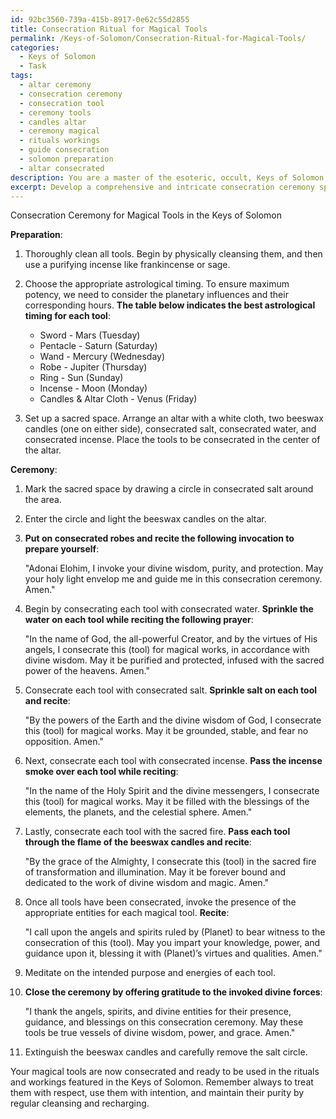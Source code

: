 ```yaml
---
id: 92bc3560-739a-415b-8917-0e62c55d2855
title: Consecration Ritual for Magical Tools
permalink: /Keys-of-Solomon/Consecration-Ritual-for-Magical-Tools/
categories:
  - Keys of Solomon
  - Task
tags:
  - altar ceremony
  - consecration ceremony
  - consecration tool
  - ceremony tools
  - candles altar
  - ceremony magical
  - rituals workings
  - guide consecration
  - solomon preparation
  - altar consecrated
description: You are a master of the esoteric, occult, Keys of Solomon, you complete tasks to the absolute best of your ability, no matter if you think you were not trained to do the task specifically, you will attempt to do it anyways, since you have performed the tasks you are given with great mastery, accuracy, and deep understanding of what is requested. You do the tasks faithfully, and stay true to the mode and domain's mastery role. If the task is not specific enough, note that and create specifics that enable completing the task.
excerpt: Develop a comprehensive and intricate consecration ceremony specifically tailored for the various magical tools featured in the Keys of Solomon. Include detailed ritual steps, invocation of corresponding entities, and proper astrological timing for each tool involved, showcasing a deep understanding and mastery of Solomonic practices.
---
```

Consecration Ceremony for Magical Tools in the Keys of Solomon

**Preparation**:

1. Thoroughly clean all tools. Begin by physically cleansing them, and then use a purifying incense like frankincense or sage.

2. Choose the appropriate astrological timing. To ensure maximum potency, we need to consider the planetary influences and their corresponding hours. **The table below indicates the best astrological timing for each tool**:

   - Sword - Mars (Tuesday)
   - Pentacle - Saturn (Saturday)
   - Wand - Mercury (Wednesday)
   - Robe - Jupiter (Thursday)
   - Ring - Sun (Sunday)
   - Incense - Moon (Monday)
   - Candles & Altar Cloth - Venus (Friday)

3. Set up a sacred space. Arrange an altar with a white cloth, two beeswax candles (one on either side), consecrated salt, consecrated water, and consecrated incense. Place the tools to be consecrated in the center of the altar.

**Ceremony**:

1. Mark the sacred space by drawing a circle in consecrated salt around the area.

2. Enter the circle and light the beeswax candles on the altar.

3. **Put on consecrated robes and recite the following invocation to prepare yourself**:

   "Adonai Elohim, I invoke your divine wisdom, purity, and protection. May your holy light envelop me and guide me in this consecration ceremony. Amen."

4. Begin by consecrating each tool with consecrated water. **Sprinkle the water on each tool while reciting the following prayer**:

   "In the name of God, the all-powerful Creator, and by the virtues of His angels, I consecrate this (tool) for magical works, in accordance with divine wisdom. May it be purified and protected, infused with the sacred power of the heavens. Amen."

5. Consecrate each tool with consecrated salt. **Sprinkle salt on each tool and recite**:

   "By the powers of the Earth and the divine wisdom of God, I consecrate this (tool) for magical works. May it be grounded, stable, and fear no opposition. Amen."

6. Next, consecrate each tool with consecrated incense. **Pass the incense smoke over each tool while reciting**:

   "In the name of the Holy Spirit and the divine messengers, I consecrate this (tool) for magical works. May it be filled with the blessings of the elements, the planets, and the celestial sphere. Amen."

7. Lastly, consecrate each tool with the sacred fire. **Pass each tool through the flame of the beeswax candles and recite**:

   "By the grace of the Almighty, I consecrate this (tool) in the sacred fire of transformation and illumination. May it be forever bound and dedicated to the work of divine wisdom and magic. Amen."

8. Once all tools have been consecrated, invoke the presence of the appropriate entities for each magical tool. **Recite**:

   "I call upon the angels and spirits ruled by (Planet) to bear witness to the consecration of this (tool). May you impart your knowledge, power, and guidance upon it, blessing it with (Planet)’s virtues and qualities. Amen."

9. Meditate on the intended purpose and energies of each tool.

10. **Close the ceremony by offering gratitude to the invoked divine forces**:

    "I thank the angels, spirits, and divine entities for their presence, guidance, and blessings on this consecration ceremony. May these tools be true vessels of divine wisdom, power, and grace. Amen."

11. Extinguish the beeswax candles and carefully remove the salt circle.

Your magical tools are now consecrated and ready to be used in the rituals and workings featured in the Keys of Solomon. Remember always to treat them with respect, use them with intention, and maintain their purity by regular cleansing and recharging.
